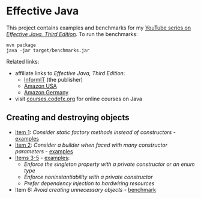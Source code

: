 # Effective Java

This project contains examples and benchmarks for my [YouTube series on _Effective Java, Third Edition_](https://www.youtube.com/playlist?list=PL_-IO8LOLuNqUzvXfRCWRRJBswKEbLhgN).
To run the benchmarks:

```
mvn package
java -jar target/benchmarks.jar
```

Related links:

* affiliate links to _Effective Java, Third Edition_:
	* [InformIT](https://click.linksynergy.com/deeplink?id=kGJiVJGY2UU&mid=24808&murl=http%3A%2F%2Fwww.informit.com%2Fstore%2Feffective-java-9780134685991) (the publisher)
	* [Amazon USA](https://amzn.to/2QI0D0S)
	* [Amazon Germany](https://amzn.to/2OvsWOu)
* visit [courses.codefx.org](http://courses.codefx.org) for online courses on Java

## Creating and destroying objects

* [Item 1](https://www.youtube.com/watch?v=WUROOKn2OTk): _Consider static factory methods instead of constructors_ -
  [examples](src/main/java/org/codefx/demo/effective_java/_01_static_factory_methods/Main.java)
* [Item 2](https://www.youtube.com/watch?v=2GMp8VuxZnw): _Consider a builder when faced with many constructor parameters_ -
  [examples](src/main/java/org/codefx/demo/effective_java/_02_builder_pattern/Main.java)
* [Items 3-5](https://www.youtube.com/watch?v=kVuOveApdCk) -
  [examples](src/main/java/org/codefx/demo/effective_java/_03_04_05_singleton_utilities_di/Main.java):
	* _Enforce the singleton property with a private constructor or an enum type_
	* _Enforce noninstantiability with a private constructor_
	* _Prefer dependency injection to hardwiring resources_
* Item 6: _Avoid creating unnecessary objects_ -
  [benchmark](src/main/java/org/codefx/demo/effective_java/_06_unnecessary_objects/StringMatches.java)

